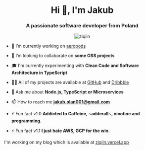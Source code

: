 <h1 align="center">Hi 👋, I'm Jakub</h1>
<h3 align="center">A passionate software developer from Poland</h3>
<p align="center"> <img src="https://komarev.com/ghpvc/?username=ziqiln" alt="ziqiln" /> </p>

- 🔭 I’m currently working on [aeropods](https://github.com/araclx/aeropods)

- 👯 I’m looking to collaborate on **some OSS projects**

- 🎓 I'm currently experimenting with **Clean Code and Software Architecture in TypeScript**

- 👨‍💻 All of my projects are available at [GitHub](https://github.com/ZiQiLN) and [Dribbble](https://dribbble.com/ZiQiLN)

- 💬 Ask me about **Node.js, TypeScript or Microservices**

- 📫 How to reach me **jakub.olan001@gmail.com**

- ⚡ Fun fact v1.0 **Addicted to Caffeine, ~adderall~, nicotine and programming.**

- ⚡ Fun fact v1.1 **I just hate AWS, GCP for the win.**

I'm working on my blog which is available at [ziqiln.vercel.app](https://ziqiln.vercel.app)
